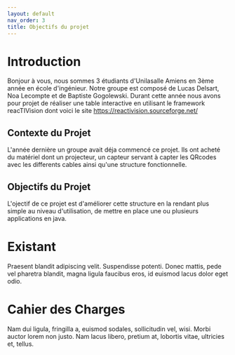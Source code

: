 ```yaml
---
layout: default
nav_order: 3
title: Objectifs du projet
---
```


# Introduction

Bonjour à vous, nous sommes 3 étudiants d'Unilasalle Amiens en 3ème année en école d'ingénieur. Notre groupe est composé de Lucas Delsart, Noa Lecompte et de Baptiste Gogolewski. Durant cette année nous avons pour projet de réaliser une table interactive en utilisant le framework reacTIVision dont voici le site https://reactivision.sourceforge.net/

## Contexte du Projet

L'année dernière un groupe avait déja commencé ce projet. Ils ont acheté du matériel dont un projecteur, un capteur servant à capter les QRcodes avec les differents cables ainsi qu'une structure fonctionnelle.

## Objectifs du Projet

L'ojectif de ce projet est d'améliorer cette structure en la rendant plus simple au niveau d'utilisation, de mettre en place une ou plusieurs applications en java.

# Existant

Praesent blandit adipiscing velit. Suspendisse potenti. Donec mattis, pede vel pharetra blandit, magna ligula faucibus eros, id euismod lacus dolor eget odio.

# Cahier des Charges

Nam dui ligula, fringilla a, euismod sodales, sollicitudin vel, wisi. Morbi auctor lorem non justo. Nam lacus libero, pretium at, lobortis vitae, ultricies et, tellus.
